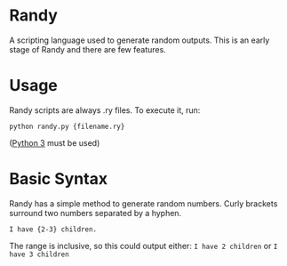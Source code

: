 # Randy
A scripting language used to generate random outputs.
This is an early stage of Randy and there are few features.

# Usage
Randy scripts are always .ry files. To execute it, run:
```
python randy.py {filename.ry}
```
(<a href="https://www.python.org/downloads/">Python 3</a> must be used)


# Basic Syntax
Randy has a simple method to generate random numbers. Curly brackets surround two numbers separated by a hyphen.
```
I have {2-3} children.
```

The range is inclusive, so this could output either:
`I have 2 children`
or
`I have 3 children`
